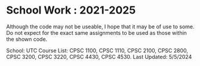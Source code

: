 # School Work : 2021-2025
Although the code may not be useable, I hope that it may be of use to some.  Do not expect for the exact same assignments to be used as those within the shown code.

School: UTC
Course List: CPSC 1100, CPSC 1110, CPSC 2100, CPSC 2800, CPSC 3200, CPSC 3220, CPSC 4430, CPSC 4530.
Last Updated: 5/5/2024
